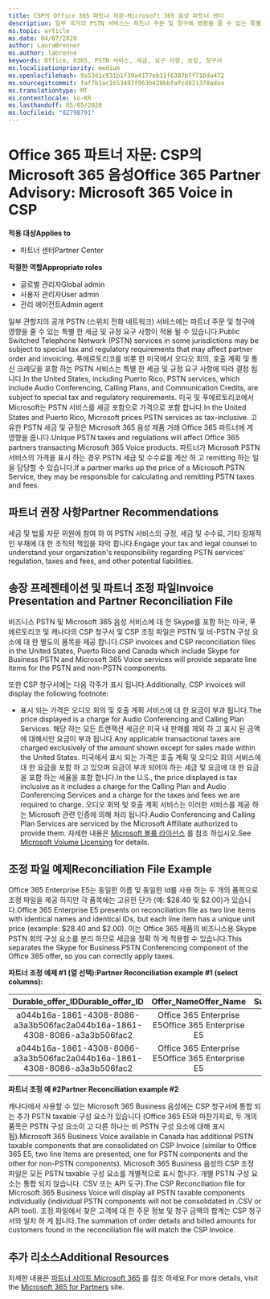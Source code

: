 ```yaml
---
title: CSP의 Office 365 파트너 자문-Microsoft 365 음성 파트너 센터
description: 일부 국가의 PSTN 서비스는 파트너 주문 및 청구에 영향을 줄 수 있는 특별 한 세금 및 규정 요구 사항에 따라 달라질 수 있습니다.
ms.topic: article
ms.date: 04/07/2020
author: LauraBrenner
ms.author: labrenne
keywords: Office, O365, PSTN 서비스, 세금, 요구 사항, 송장, 청구서
ms.localizationpriority: medium
ms.openlocfilehash: 9a53d1c931b1f39a4177eb11f6307b7f710da472
ms.sourcegitcommit: faf7b1ac1653497f963b428bbfafcd821378adaa
ms.translationtype: MT
ms.contentlocale: ko-KR
ms.lasthandoff: 05/05/2020
ms.locfileid: "82798791"
---
```

# <a name="office-365-partner-advisory-microsoft-365-voice-in-csp"></a><span data-ttu-id="34d93-104">Office 365 파트너 자문: CSP의 Microsoft 365 음성</span><span class="sxs-lookup"><span data-stu-id="34d93-104">Office 365 Partner Advisory: Microsoft 365 Voice in CSP</span></span>

<span data-ttu-id="34d93-105">**적용 대상**</span><span class="sxs-lookup"><span data-stu-id="34d93-105">**Applies to**</span></span>

- <span data-ttu-id="34d93-106">파트너 센터</span><span class="sxs-lookup"><span data-stu-id="34d93-106">Partner Center</span></span>  

<span data-ttu-id="34d93-107">**적절한 역할**</span><span class="sxs-lookup"><span data-stu-id="34d93-107">**Appropriate roles**</span></span>
-    <span data-ttu-id="34d93-108">글로벌 관리자</span><span class="sxs-lookup"><span data-stu-id="34d93-108">Global admin</span></span>
-    <span data-ttu-id="34d93-109">사용자 관리자</span><span class="sxs-lookup"><span data-stu-id="34d93-109">User admin</span></span>
-    <span data-ttu-id="34d93-110">관리 에이전트</span><span class="sxs-lookup"><span data-stu-id="34d93-110">Admin agent</span></span>

<span data-ttu-id="34d93-111">일부 관할지의 공개 PSTN (스위치 전화 네트워크) 서비스에는 파트너 주문 및 청구에 영향을 줄 수 있는 특별 한 세금 및 규정 요구 사항이 적용 될 수 있습니다.</span><span class="sxs-lookup"><span data-stu-id="34d93-111">Public Switched Telephone Network (PSTN) services in some jurisdictions may be subject to special tax and regulatory requirements that may affect partner order and invoicing.</span></span> <span data-ttu-id="34d93-112">푸에르토리코를 비롯 한 미국에서 오디오 회의, 호출 계획 및 통신 크레딧을 포함 하는 PSTN 서비스는 특별 한 세금 및 규정 요구 사항에 따라 결정 됩니다.</span><span class="sxs-lookup"><span data-stu-id="34d93-112">In the United States, including Puerto Rico, PSTN services, which include Audio Conferencing, Calling Plans, and Communication Credits, are subject to special tax and regulatory requirements.</span></span> <span data-ttu-id="34d93-113">미국 및 푸에르토리코에서 Microsoft는 PSTN 서비스를 세금 포함으로 가격으로 포함 합니다.</span><span class="sxs-lookup"><span data-stu-id="34d93-113">In the United States and Puerto Rico, Microsoft prices PSTN services as tax-inclusive.</span></span>  <span data-ttu-id="34d93-114">고유한 PSTN 세금 및 규정은 Microsoft 365 음성 제품 거래 Office 365 파트너에 게 영향을 줍니다.</span><span class="sxs-lookup"><span data-stu-id="34d93-114">Unique PSTN taxes and regulations will affect Office 365 partners transacting Microsoft 365 Voice products.</span></span>  <span data-ttu-id="34d93-115">파트너가 Microsoft PSTN 서비스의 가격을 표시 하는 경우 PSTN 세금 및 수수료를 계산 하 고 remitting 하는 일을 담당할 수 있습니다.</span><span class="sxs-lookup"><span data-stu-id="34d93-115">If a partner marks up the price of a Microsoft PSTN Service, they may be responsible for calculating and remitting PSTN taxes and fees.</span></span>

## <a name="partner-recommendations"></a><span data-ttu-id="34d93-116">파트너 권장 사항</span><span class="sxs-lookup"><span data-stu-id="34d93-116">Partner Recommendations</span></span>

<span data-ttu-id="34d93-117">세금 및 법률 자문 위원에 참여 하 여 PSTN 서비스의 규정, 세금 및 수수료, 기타 잠재적인 부채에 대 한 조직의 책임을 파악 합니다.</span><span class="sxs-lookup"><span data-stu-id="34d93-117">Engage your tax and legal counsel to understand your organization's responsibility regarding PSTN services' regulation, taxes and fees, and other potential liabilities.</span></span>

## <a name="invoice-presentation-and-partner-reconciliation-file"></a><span data-ttu-id="34d93-118">송장 프레젠테이션 및 파트너 조정 파일</span><span class="sxs-lookup"><span data-stu-id="34d93-118">Invoice Presentation and Partner Reconciliation File</span></span>

<span data-ttu-id="34d93-119">비즈니스 PSTN 및 Microsoft 365 음성 서비스에 대 한 Skype를 포함 하는 미국, 푸에르토리코 및 캐나다의 CSP 청구서 및 CSP 조정 파일은 PSTN 및 비-PSTN 구성 요소에 대 한 별도의 품목을 제공 합니다.</span><span class="sxs-lookup"><span data-stu-id="34d93-119">CSP invoices and CSP reconciliation files in the United States, Puerto Rico and Canada which include Skype for Business PSTN and Microsoft 365 Voice services will provide separate line items for the PSTN and non-PSTN components.</span></span>

<span data-ttu-id="34d93-120">또한 CSP 청구서에는 다음 각주가 표시 됩니다.</span><span class="sxs-lookup"><span data-stu-id="34d93-120">Additionally, CSP invoices will display the following footnote:</span></span>

* <span data-ttu-id="34d93-121">표시 되는 가격은 오디오 회의 및 호출 계획 서비스에 대 한 요금이 부과 됩니다.</span><span class="sxs-lookup"><span data-stu-id="34d93-121">The price displayed is a charge for Audio Conferencing and Calling Plan Services.</span></span>  <span data-ttu-id="34d93-122">해당 하는 모든 트랜잭션 세금은 미국 내 판매를 제외 하 고 표시 된 금액에 대해서만 요금이 부과 됩니다.</span><span class="sxs-lookup"><span data-stu-id="34d93-122">Any applicable transactional taxes are charged exclusively of the amount shown except for sales made within the United States.</span></span>  <span data-ttu-id="34d93-123">미국에서 표시 되는 가격은 호출 계획 및 오디오 회의 서비스에 대 한 요금을 포함 하 고 있으며 요금이 부과 되어야 하는 세금 및 요금에 대 한 요금을 포함 하는 세율을 포함 합니다.</span><span class="sxs-lookup"><span data-stu-id="34d93-123">In the U.S., the price displayed is tax inclusive as it includes a charge for the Calling Plan and Audio Conferencing Services and a charge for the taxes and fees we are required to charge.</span></span>  <span data-ttu-id="34d93-124">오디오 회의 및 호출 계획 서비스는 이러한 서비스를 제공 하는 Microsoft 관련 인증에 의해 처리 됩니다.</span><span class="sxs-lookup"><span data-stu-id="34d93-124">Audio Conferencing and Calling Plan Services are serviced by the Microsoft Affiliate authorized to provide them.</span></span>  <span data-ttu-id="34d93-125">자세한 내용은 [Microsoft 볼륨 라이선스](https://go.microsoft.com/fwlink/?LinkId=690247) 를 참조 하십시오.</span><span class="sxs-lookup"><span data-stu-id="34d93-125">See [Microsoft Volume Licensing](https://go.microsoft.com/fwlink/?LinkId=690247) for details.</span></span>

## <a name="reconciliation-file-example"></a><span data-ttu-id="34d93-126">조정 파일 예제</span><span class="sxs-lookup"><span data-stu-id="34d93-126">Reconciliation File Example</span></span>

<span data-ttu-id="34d93-127">Office 365 Enterprise E5는 동일한 이름 및 동일한 Id를 사용 하는 두 개의 품목으로 조정 파일을 제공 하지만 각 품목에는 고유한 단가 (예: $28.40 및 $2.00)가 있습니다.</span><span class="sxs-lookup"><span data-stu-id="34d93-127">Office 365 Enterprise E5 presents on reconciliation file as two line items with identical names and identical IDs, but each line item has a unique unit price (example: $28.40 and $2.00).</span></span> <span data-ttu-id="34d93-128">이는 Office 365 제품의 비즈니스용 Skype PSTN 회의 구성 요소를 분리 하므로 세금을 정확 하 게 적용할 수 있습니다.</span><span class="sxs-lookup"><span data-stu-id="34d93-128">This separates the Skype for Business PSTN Conferencing component of the Office 365 offer, so you can correctly apply taxes.</span></span>

<span data-ttu-id="34d93-129">**파트너 조정 예제 #1 (열 선택):**</span><span class="sxs-lookup"><span data-stu-id="34d93-129">**Partner Reconciliation example #1 (select columns):**</span></span>

|<span data-ttu-id="34d93-130">**Durable_offer_ID**</span><span class="sxs-lookup"><span data-stu-id="34d93-130">**Durable_offer_ID**</span></span>|<span data-ttu-id="34d93-131">**Offer_Name**</span><span class="sxs-lookup"><span data-stu-id="34d93-131">**Offer_Name**</span></span>|<span data-ttu-id="34d93-132">**Subscription_Start_Date**</span><span class="sxs-lookup"><span data-stu-id="34d93-132">**Subscription_Start_Date**</span></span>|<span data-ttu-id="34d93-133">**Subscription_End_Date**</span><span class="sxs-lookup"><span data-stu-id="34d93-133">**Subscription_End_Date**</span></span>|<span data-ttu-id="34d93-134">**Charge_Start_Date**</span><span class="sxs-lookup"><span data-stu-id="34d93-134">**Charge_Start_Date**</span></span>|<span data-ttu-id="34d93-135">**Charge_End_Date**</span><span class="sxs-lookup"><span data-stu-id="34d93-135">**Charge_End_Date**</span></span>|<span data-ttu-id="34d93-136">**Charge_Type**</span><span class="sxs-lookup"><span data-stu-id="34d93-136">**Charge_Type**</span></span>|<span data-ttu-id="34d93-137">**Unit_Price**</span><span class="sxs-lookup"><span data-stu-id="34d93-137">**Unit_Price**</span></span>|
|:----:|:----:|:----:|:----:|:----:|:----:|:----:|:----:|
|<span data-ttu-id="34d93-138">a044b16a-1861-4308-8086-a3a3b506fac2</span><span class="sxs-lookup"><span data-stu-id="34d93-138">a044b16a-1861-4308-8086-a3a3b506fac2</span></span>   |<span data-ttu-id="34d93-139">Office 365 Enterprise E5</span><span class="sxs-lookup"><span data-stu-id="34d93-139">Office 365 Enterprise E5</span></span>   |<span data-ttu-id="34d93-140">8/10/2019 0:00</span><span class="sxs-lookup"><span data-stu-id="34d93-140">8/10/2019 0:00</span></span>   |<span data-ttu-id="34d93-141">8/11/2019 0:00</span><span class="sxs-lookup"><span data-stu-id="34d93-141">8/11/2019 0:00</span></span>   |<span data-ttu-id="34d93-142">8/11/2019 0:00</span><span class="sxs-lookup"><span data-stu-id="34d93-142">8/11/2019 0:00</span></span>|<span data-ttu-id="34d93-143">9/10/2019 0:00</span><span class="sxs-lookup"><span data-stu-id="34d93-143">9/10/2019 0:00</span></span>   |<span data-ttu-id="34d93-144">요금 주기</span><span class="sxs-lookup"><span data-stu-id="34d93-144">Cycle fee</span></span>   |<span data-ttu-id="34d93-145">28.40</span><span class="sxs-lookup"><span data-stu-id="34d93-145">28.40</span></span>   |
|<span data-ttu-id="34d93-146">a044b16a-1861-4308-8086-a3a3b506fac2</span><span class="sxs-lookup"><span data-stu-id="34d93-146">a044b16a-1861-4308-8086-a3a3b506fac2</span></span>   |<span data-ttu-id="34d93-147">Office 365 Enterprise E5</span><span class="sxs-lookup"><span data-stu-id="34d93-147">Office 365 Enterprise E5</span></span>   |<span data-ttu-id="34d93-148">8/10/2019 0:00</span><span class="sxs-lookup"><span data-stu-id="34d93-148">8/10/2019 0:00</span></span>   |<span data-ttu-id="34d93-149">8/11/2019 0:00</span><span class="sxs-lookup"><span data-stu-id="34d93-149">8/11/2019 0:00</span></span>   |<span data-ttu-id="34d93-150">8/11/2019 0:00</span><span class="sxs-lookup"><span data-stu-id="34d93-150">8/11/2019 0:00</span></span>   |<span data-ttu-id="34d93-151">9/10/2019 0:00</span><span class="sxs-lookup"><span data-stu-id="34d93-151">9/10/2019 0:00</span></span>   |<span data-ttu-id="34d93-152">요금 주기</span><span class="sxs-lookup"><span data-stu-id="34d93-152">Cycle fee</span></span>   |<span data-ttu-id="34d93-153">2.00</span><span class="sxs-lookup"><span data-stu-id="34d93-153">2.00</span></span>   |

<span data-ttu-id="34d93-154">**파트너 조정 예 #2**</span><span class="sxs-lookup"><span data-stu-id="34d93-154">**Partner Reconciliation example #2**</span></span>

<span data-ttu-id="34d93-155">캐나다에서 사용할 수 있는 Microsoft 365 Business 음성에는 CSP 청구서에 통합 되는 추가 PSTN taxable 구성 요소가 있습니다 (Office 365 E5와 마찬가지로, 두 개의 품목은 PSTN 구성 요소이 고 다른 하나는 비 PSTN 구성 요소에 대해 표시 됨).</span><span class="sxs-lookup"><span data-stu-id="34d93-155">Microsoft 365 Business Voice available in Canada has additional PSTN taxable components that are consolidated on CSP Invoice (similar to Office 365 E5, two line items are presented, one for PSTN components and the other for non-PSTN components).</span></span>  <span data-ttu-id="34d93-156">Microsoft 365 Business 음성의 CSP 조정 파일은 모든 PSTN taxable 구성 요소를 개별적으로 표시 합니다. 개별 PSTN 구성 요소는 통합 되지 않습니다. CSV 또는 API 도구).</span><span class="sxs-lookup"><span data-stu-id="34d93-156">The CSP Reconciliation file for Microsoft 365 Business Voice will display all PSTN taxable components individually (individual PSTN components will not be consolidated in .CSV or API tool).</span></span>  <span data-ttu-id="34d93-157">조정 파일에서 찾은 고객에 대 한 주문 정보 및 청구 금액의 합계는 CSP 청구서와 일치 하 게 됩니다.</span><span class="sxs-lookup"><span data-stu-id="34d93-157">The summation of order details and billed amounts for customers found in the reconciliation file will match the CSP Invoice.</span></span>

## <a name="additional-resources"></a><span data-ttu-id="34d93-158">추가 리소스</span><span class="sxs-lookup"><span data-stu-id="34d93-158">Additional Resources</span></span>
<span data-ttu-id="34d93-159">자세한 내용은 [파트너 사이트 Microsoft 365](https://www.microsoft.com/microsoft-365/partners/) 를 참조 하세요.</span><span class="sxs-lookup"><span data-stu-id="34d93-159">For more details, visit the [Microsoft 365 for Partners](https://www.microsoft.com/microsoft-365/partners/) site.</span></span>

